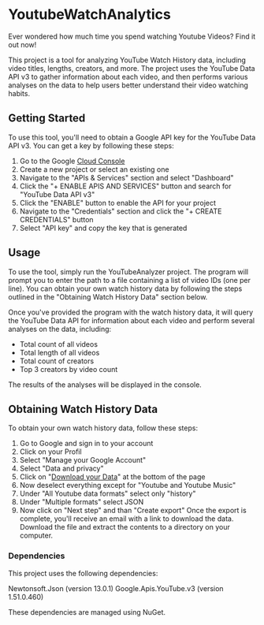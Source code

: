 # YoutubeWatchAnalytics
Ever wondered how much time you spend watching Youtube Videos? Find it out now!

This project is a tool for analyzing YouTube Watch History data, including video titles, lengths, creators, and more. The project uses the YouTube Data API v3 to gather information about each video, and then performs various analyses on the data to help users better understand their video watching habits.

## Getting Started
To use this tool, you'll need to obtain a Google API key for the YouTube Data API v3. You can get a key by following these steps:

1. Go to the Google [Cloud Console](https://console.cloud.google.com/)
2. Create a new project or select an existing one
3. Navigate to the "APIs & Services" section and select "Dashboard"
4. Click the "+ ENABLE APIS AND SERVICES" button and search for "YouTube Data API v3"
4. Click the "ENABLE" button to enable the API for your project
5. Navigate to the "Credentials" section and click the "+ CREATE CREDENTIALS" button
6. Select "API key" and copy the key that is generated

## Usage
To use the tool, simply run the YouTubeAnalyzer project. The program will prompt you to enter the path to a file containing a list of video IDs (one per line). You can obtain your own watch history data by following the steps outlined in the "Obtaining Watch History Data" section below.

Once you've provided the program with the watch history data, it will query the YouTube Data API for information about each video and perform several analyses on the data, including:

* Total count of all videos
* Total length of all videos
* Total count of creators
* Top 3 creators by video count

The results of the analyses will be displayed in the console.

## Obtaining Watch History Data
To obtain your own watch history data, follow these steps:

1. Go to Google and sign in to your account
2. Click on your Profil
3. Select "Manage your Google Account"
4. Select "Data and privacy"
5. Click on "[Download your Data](https://takeout.google.com/)" at the bottom of the page
6. Now deselect everything except for "Youtube and Youtube Music"
7. Under "All Youtube data formats" select only "history"
8. Under "Multiple formats" select JSON
9. Now click on "Next step" and than "Create export"
Once the export is complete, you'll receive an email with a link to download the data. Download the file and extract the contents to a directory on your computer.

### Dependencies
This project uses the following dependencies:

Newtonsoft.Json (version 13.0.1)
Google.Apis.YouTube.v3 (version 1.51.0.460)

These dependencies are managed using NuGet.
